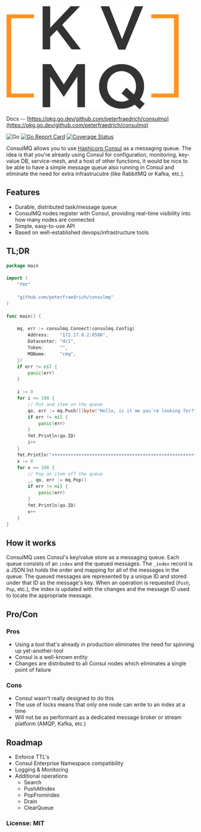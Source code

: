 ![KVMQ](docs/kvmq_logo.png)

Docs -- [https://pkg.go.dev/github.com/peterfraedrich/consulmq](https://pkg.go.dev/github.com/peterfraedrich/consulmq)

![Go](https://github.com/peterfraedrich/consulmq/workflows/Go/badge.svg)
[![Go Report Card](https://goreportcard.com/badge/github.com/peterfraedrich/consulmq)](https://goreportcard.com/report/github.com/peterfraedrich/consulmq)
[![Coverage Status](https://coveralls.io/repos/github/peterfraedrich/consulmq/badge.svg?branch=master)](https://coveralls.io/github/peterfraedrich/consulmq?branch=master)

ConsulMQ allows you to use [Hashicorp Consul](https://consul.io) as a messaging queue. The idea is that you're already using Consul for configuration, monitoring, key-value DB, service-mesh, and a host of other functions, it would be nice to be able to have a simple message queue also running in Consul and eliminate the need for extra infrastrucutre (like RabbitMQ or Kafka, etc.).

## Features
* Durable, distributed task/message queue
* ConsulMQ nodes register with Consul, providing real-time visibility into how many nodes are connected
* Simple, easy-to-use API
* Based on well-established devops/infrastructure tools

## TL;DR

```go
package main

import (
	"fmt"

	"github.com/peterfraedrich/consulmq"
)

func main() {

	mq, err := consulmq.Connect(consulmq.Config{
		Address:    "172.17.0.2:8500",
		Datacenter: "dc1",
		Token:      "",
		MQName:     "cmq",
	})
	if err != nil {
		panic(err)
	}

	i := 0
	for i <= 100 {
		// Put and item on the queue
		qo, err := mq.Push([]byte("Hello, is it me you're looking for?"))
		if err != nil {
			panic(err)
		}
		fmt.Println(qo.ID)
		i++
	}
	fmt.Println("++++++++++++++++++++++++++++++++++++++++++++++++++++++")
	x := 0
	for x <= 100 {
		// Pop an item off the queue
		_, qo, err := mq.Pop()
		if err != nil {
			panic(err)
		}
		fmt.Println(qo.ID)
		x++
	}
}
```

## How it works
ConsulMQ uses Consul's key/value store as a messaging queue. Each queue consists of an `index` and the queued messages. The `_index` record  is a JSON list holds the order and mapping for all of the messages in the queue. The queued messages are represented by a unique ID and stored under that ID as the message's key. When an operation is requested (`Push`, `Pop`, etc.), the index is updated with the changes and the message ID used to locate the appropriate message.

## Pro/Con

### Pros
* Using a tool that's already in production eliminates the need for spinning up yet-another-tool
* Consul is a well-known entity
* Changes are distributed to all Consul nodes which eliminates a single point of failure

### Cons
* Consul wasn't really designed to do this
* The use of locks means that only one node can write to an index at a time
* Will not be as performant as a dedicated message broker or stream platform (AMQP, Kafka, etc.)

## Roadmap

* Enforce TTL's
* Consul Enterprise Namespace compatibility
* Logging & Monitoring
* Additional operations
    * Search
    * PushAtIndex
    * PopFromindex
    * Drain
    * ClearQueue


### License: MIT
